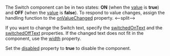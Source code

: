 The Switch component can be in two states: **ON** (when the [value](/Documentation/ApiReference/UI_Components/dxSwitch/Configuration/#value) is **true**) and **OFF** (when the [value](/Documentation/ApiReference/UI_Components/dxSwitch/Configuration/#value) is **false**). To respond to value changes, assign the handling function to the [onValueChanged](/Documentation/ApiReference/UI_Components/dxSwitch/Configuration/#onValueChanged) property.
<--split-->

If you want to change the Switch text, specify the [switchedOnText](/Documentation/ApiReference/UI_Components/dxSwitch/Configuration/#switchedOnText) and the [switchedOffText](/Documentation/ApiReference/UI_Components/dxSwitch/Configuration/#switchedOffText) properties. If the changed text does not fit in the component, use the [width](/Documentation/ApiReference/UI_Components/dxSwitch/Configuration/#width) property.

Set the [disabled](/Documentation/ApiReference/UI_Components/dxSwitch/Configuration/#disabled) property to **true** to disable the component.

